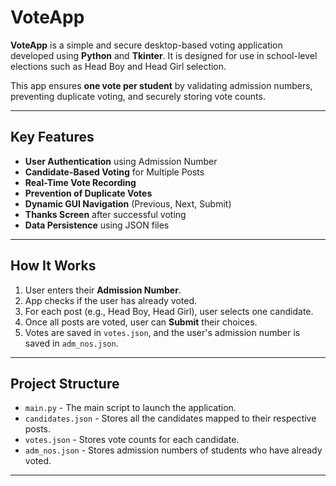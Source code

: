 # VoteApp

**VoteApp** is a simple and secure desktop-based voting application developed using **Python** and **Tkinter**. It is designed for use in school-level elections such as Head Boy and Head Girl selection.

This app ensures **one vote per student** by validating admission numbers, preventing duplicate voting, and securely storing vote counts.

---

## Key Features

- **User Authentication** using Admission Number
- **Candidate-Based Voting** for Multiple Posts
- **Real-Time Vote Recording**
- **Prevention of Duplicate Votes**
- **Dynamic GUI Navigation** (Previous, Next, Submit)
- **Thanks Screen** after successful voting
- **Data Persistence** using JSON files

---

## How It Works

1. User enters their **Admission Number**.
2. App checks if the user has already voted.
3. For each post (e.g., Head Boy, Head Girl), user selects one candidate.
4. Once all posts are voted, user can **Submit** their choices.
5. Votes are saved in `votes.json`, and the user's admission number is saved in `adm_nos.json`.

---

## Project Structure

- `main.py` - The main script to launch the application.
- `candidates.json` - Stores all the candidates mapped to their respective posts.
- `votes.json` - Stores vote counts for each candidate.
- `adm_nos.json` - Stores admission numbers of students who have already voted.

---
